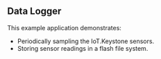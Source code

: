 ## Data Logger

This example application demonstrates:
- Periodically sampling the IoT.Keystone sensors.
- Storing sensor readings in a flash file system.
